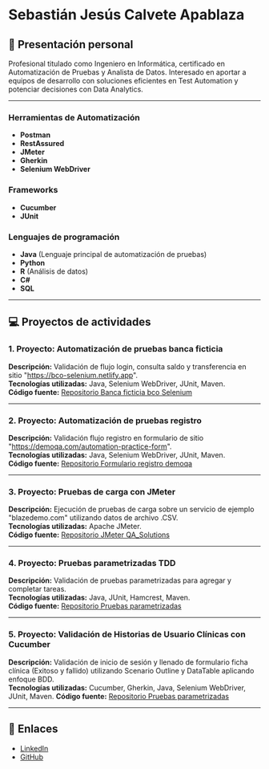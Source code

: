 # Sebastián Jesús Calvete Apablaza

## 👤 Presentación personal
Profesional titulado como Ingeniero en Informática, certificado en
Automatización de Pruebas y Analista de Datos. Interesado en aportar a
equipos de desarrollo con soluciones eficientes en Test Automation y
potenciar decisiones con Data Analytics.

---

### Herramientas de Automatización
- **Postman** 
- **RestAssured**
- **JMeter** 
- **Gherkin** 
- **Selenium WebDriver** 

### Frameworks
- **Cucumber** 
- **JUnit**

### Lenguajes de programación
- **Java** (Lenguaje principal de automatización de pruebas)
- **Python**
- **R** (Análisis de datos)
- **C#**
- **SQL**

---

## 💻 Proyectos de actividades

### 1. Proyecto:  Automatización de pruebas banca ficticia
**Descripción:** Validación de flujo login, consulta saldo y transferencia en sitio "https://bco-selenium.netlify.app".  
**Tecnologías utilizadas:** Java, Selenium WebDriver, JUnit, Maven.  
**Código fuente:** [Repositorio Banca ficticia bco Selenium](https://github.com/4551146/banca-ficticia-bco-selenium)

---

### 2. Proyecto: Automatización de pruebas registro
**Descripción:** Validación flujo registro en formulario de sitio "https://demoqa.com/automation-practice-form".   
**Tecnologías utilizadas:** Java, Selenium WebDriver, JUnit, Maven.  
**Código fuente:** [Repositorio Formulario registro demoqa](https://github.com/4551146/formulario-registro-demoqa)    

---

### 3. Proyecto: Pruebas de carga con JMeter
**Descripción:** Ejecución de pruebas de carga sobre un servicio de ejemplo "blazedemo.com" utilizando datos de archivo .CSV.  
**Tecnologías utilizadas:** Apache JMeter.  
**Código fuente:** [Repositorio JMeter QA_Solutions](https://github.com/4551146/QA_Solutions)  

---
### 4. Proyecto: Pruebas parametrizadas TDD
**Descripción:** Validación de pruebas parametrizadas para agregar y completar tareas.  
**Tecnologías utilizadas:** Java, JUnit, Hamcrest, Maven.  
**Código fuente:** [Repositorio Pruebas parametrizadas](https://github.com/4551146/parameterized-test-tdd)

---

### 5. Proyecto: Validación de Historias de Usuario Clínicas con Cucumber
**Descripción:** Validación de inicio de sesión y llenado de formulario ficha clínica (Exitoso y fallido) utilizando Scenario Outline y DataTable aplicando enfoque BDD.  
**Tecnologías utilizadas:** Cucumber, Gherkin, Java, Selenium WebDriver, JUnit, Maven.
**Código fuente:** [Repositorio Pruebas parametrizadas](https://github.com/4551146/cucumber-ficha-clinica)

---

## 🔗 Enlaces
- [LinkedIn](www.linkedin.com/in/sebastián-calvete-apablaza-53304920b)  
- [GitHub](https://github.com/4551146)  